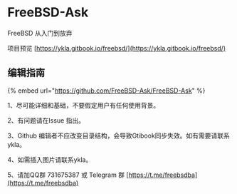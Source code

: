 # FreeBSD-Ask

FreeBSD 从入门到放弃&#x20;

项目预览 [https://ykla.gitbook.io/freebsd/](https://ykla.gitbook.io/freebsd/)

## 编辑指南

{% embed url="https://github.com/FreeBSD-Ask/FreeBSD-Ask" %}

1、尽可能详细和基础，不要假定用户有任何使用背景。

2、有问题请在Issue 指出。

3、Github 编辑者不应改变目录结构，会导致Gtibook同步失效。如有需要请联系ykla。

4、如需插入图片请联系ykla。

5、请加QQ群 731675387 或 Telegram 群 [https://t.me/freebsdba](https://t.me/freebsdba)
